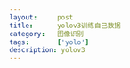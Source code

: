 ```yaml
---
layout:     post
title:      yolov3训练自己数据
category:   图像识别
tags:       ['yolo']
description: yolov3
---
```



